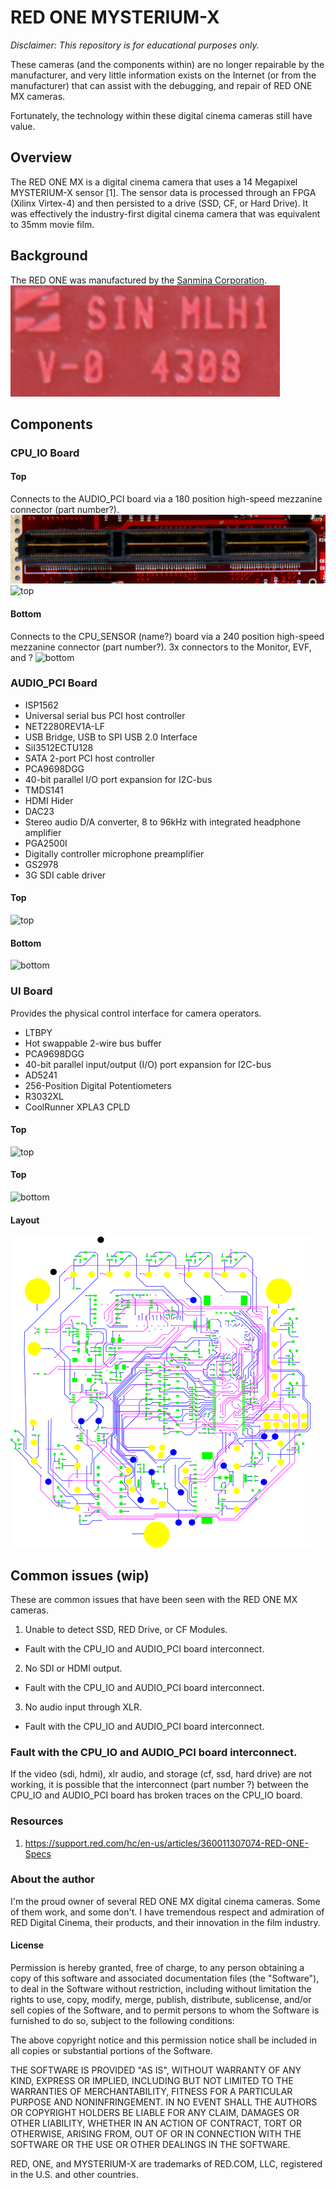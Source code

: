 # RED ONE MYSTERIUM-X
*Disclaimer: This repository is for educational purposes only.*

These cameras (and the components within) are no longer repairable
by the manufacturer, and very little information exists on the Internet
(or from the manufacturer) that can assist with the debugging, and repair of
RED ONE MX cameras.

Fortunately, the technology within these digital cinema cameras still have value.

## Overview
The RED ONE MX is a digital cinema camera that uses a 14 Megapixel MYSTERIUM-X
sensor [1]. The sensor data is processed through an FPGA (Xilinx Virtex-4) and
then persisted to a drive (SSD, CF, or Hard Drive). It was effectively the
industry-first digital cinema camera that was equivalent to 35mm movie film.

## Background
The RED ONE was manufactured by the [Sanmina Corporation](https://web.archive.org/web/20081024222256/https://www.sanmina.com/).
![top](smh.png)



## Components

### CPU_IO Board

#### Top
Connects to the AUDIO_PCI board via a 180 position high-speed mezzanine connector (part number?).
![180pos-mezzanine](cpu_io_board/mezzanine-180pos.JPG)
![top](cpu_io_board/top.JPG)

#### Bottom
Connects to the CPU_SENSOR (name?) board via a 240 position high-speed mezzanine connector (part number?).
3x connectors to the Monitor, EVF, and ?
![bottom](cpu_io_board/bottom.JPG)


### AUDIO_PCI Board
* ISP1562
 * Universal serial bus PCI host controller
* NET2280REV1A-LF
 * USB Bridge, USB to SPI USB 2.0 Interface
* SiI3512ECTU128
 * SATA 2-port PCI host controller
* PCA9698DGG
 * 40-bit parallel I/O port expansion for I2C-bus
* TMDS141
 * HDMI Hider
* DAC23
 * Stereo audio D/A converter, 8 to 96kHz with integrated headphone amplifier
* PGA2500I
 * Digitally controller microphone preamplifier
* GS2978
 * 3G SDI cable driver

#### Top
![top](audio_pci_board/top.JPG)

#### Bottom
![bottom](audio_pci_board/bottom.JPG)

### UI Board
Provides the physical control interface for camera operators.

* LTBPY
 * Hot swappable 2-wire bus buffer
* PCA9698DGG
 * 40-bit parallel input/output (I/O) port expansion for I2C-bus
* AD5241
 * 256-Position Digital Potentiometers
* R3032XL
 * CoolRunner XPLA3 CPLD

#### Top
![top](ui_board/board-top.png)

#### Top
![bottom](ui_board/board-bottom.png)

#### Layout
![layout](ui_board/layout.png)



## Common issues (wip)
These are common issues that have been seen with the RED ONE MX cameras.

1. Unable to detect SSD, RED Drive, or CF Modules.
* Fault with the CPU_IO and AUDIO_PCI board interconnect.

2. No SDI or HDMI output.
* Fault with the CPU_IO and AUDIO_PCI board interconnect.

3. No audio input through XLR.
* Fault with the CPU_IO and AUDIO_PCI board interconnect.


### Fault with the CPU_IO and AUDIO_PCI board interconnect.
If the video (sdi, hdmi), xlr audio, and storage (cf, ssd, hard drive) are not
working, it is possible that the interconnect (part number ?) between the CPU_IO
and AUDIO_PCI board has broken traces on the CPU_IO board.


### Resources
1. https://support.red.com/hc/en-us/articles/360011307074-RED-ONE-Specs

### About the author
I'm the proud owner of several RED ONE MX digital cinema cameras.
Some of them work, and some don't. I have tremendous respect and admiration of
RED Digital Cinema, their products, and their innovation in the film industry.


#### License
Permission is hereby granted, free of charge, to any person obtaining a copy
of this software and associated documentation files (the "Software"), to deal
in the Software without restriction, including without limitation the rights
to use, copy, modify, merge, publish, distribute, sublicense, and/or sell
copies of the Software, and to permit persons to whom the Software is
furnished to do so, subject to the following conditions:

The above copyright notice and this permission notice shall be included in all
copies or substantial portions of the Software.

THE SOFTWARE IS PROVIDED "AS IS", WITHOUT WARRANTY OF ANY KIND, EXPRESS OR
IMPLIED, INCLUDING BUT NOT LIMITED TO THE WARRANTIES OF MERCHANTABILITY,
FITNESS FOR A PARTICULAR PURPOSE AND NONINFRINGEMENT. IN NO EVENT SHALL THE
AUTHORS OR COPYRIGHT HOLDERS BE LIABLE FOR ANY CLAIM, DAMAGES OR OTHER
LIABILITY, WHETHER IN AN ACTION OF CONTRACT, TORT OR OTHERWISE, ARISING FROM,
OUT OF OR IN CONNECTION WITH THE SOFTWARE OR THE USE OR OTHER DEALINGS IN THE
SOFTWARE.

RED, ONE, and MYSTERIUM-X are trademarks of RED.COM, LLC, registered in the U.S.
and other countries.
